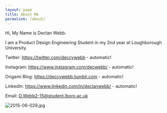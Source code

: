 ```yaml
---
layout: page
title: About Me
permalink: /about/
---
```


Hi, My Name is Declan Webb.

I am a Product Design Engineering Student in my 2nd year at Loughborough University.

Twitter: https://twitter.com/deccywebb - automatic!

Instagram: https://www.instagram.com/decwebb/ - automatic!

Origami Blog: https://deccywebb.tumblr.com - automatic!

LinkedIn: https://www.linkedin.com/in/declanwebb/ - automatic!

Email: D.Webb2-15@student.lboro.ac.uk

![2015-06-029.jpg](https://lh3.googleusercontent.com/daaI69by1hjjjUhIDno4Bnysg7oe_1f8BXxRz-6i-R7Cr_PJXeeDpXHO9bbT8G8Erg5YEdiPVcJOJYPrIjhWyQsOZMT2I56_RZlrKaJi08IWxnm5GMtJcQjKMbWypnoqULQxrlm47BHtVPprub0cfXzeaFOXNn3NcgatT0sRCoGGlURsQpaanwmi11fYrqy9kTCCEnRut_9-lpQbeEfhicsFTU0-T47XbinpSkLY8NNUS-J25xpnlAnOmzeTgG3yDNRTgrfVjsOX4yONJO2jruJ4xFeSLE2kS2JMt33OhGMOfOAi5xCtuBdJ54kkwmKrdUpQnsWryHOiifdLvSC29_EZW8aByBr9jojCQdIhtETM3A5Il5ET-aFJGhF2NOfH4armarb-jJPzA6KIk2nROUOqL9Y7R1b4iESZgFzBKFM123tq__ZSSBm0KjRISOmSgs3E8Upw0ird5QgjMBIQy8OjYQLQ7lSkA4_qW-IHtquXybROtGA2-chucEgOB_YTZLyWQYb43RXWu-OEHsOmxPP2_l_Qs2Tcz0ox3-luwWF0bh7BkfLXmDxQNSWO3_X4pBOJr569AOSBpEUyKhwg9mPV0Qga2DygYpmI2sh8Ubi9ozPp5-BxEg=s1000)
